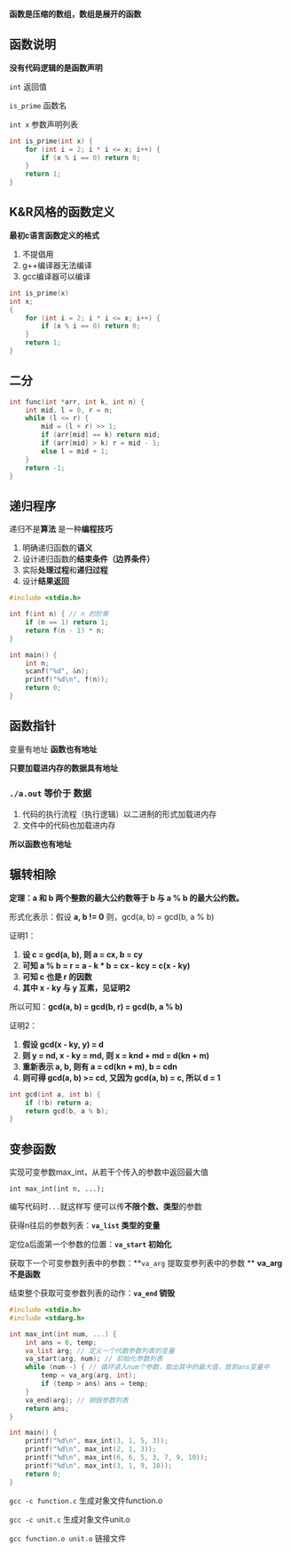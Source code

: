 **函数是压缩的数组，数组是展开的函数**



## 函数说明

**没有代码逻辑的是函数声明**

`int` 返回值

`is_prime` 函数名

`int x` 参数声明列表

```c
int is_prime(int x) {
    for (int i = 2; i * i <= x; i++) {
        if (x % i == 0) return 0;
    }
    return 1;
}
```



## K&R风格的函数定义

**最初c语言函数定义的格式**

1. 不提倡用
2. g++编译器无法编译
3. gcc编译器可以编译

```c
int is_prime(x)
int x;
{
    for (int i = 2; i * i <= x; i++) {
        if (x % i == 0) return 0;
    }
    return 1;
}
```



## 二分

```c
int func(int *arr, int k, int n) {
    int mid, l = 0, r = n;
    while (l <= r) {
        mid = (l + r) >> 1;
        if (arr[mid] == k) return mid;
        if (arr[mid] > k) r = mid - 1;
        else l = mid + 1;
    }
    return -1;
}
```





## 递归程序

递归不是**算法** 是一种**编程技巧**

1. 明确递归函数的**语义**
2. 设计递归函数的**结束条件（边界条件）**
3. 实际**处理过程**和**递归过程**
4. 设计**结果返回**

```c
#include <stdio.h>

int f(int n) { // n 的阶乘
    if (n == 1) return 1;
    return f(n - 1) * n;
}

int main() {
    int n;
    scanf("%d", &n);
    printf("%d\n", f(n));
    return 0;
}
```





##  函数指针

变量有地址 **函数也有地址**

**只要加载进内存的数据具有地址**



### `./a.out` 等价于 数据

1. 代码的执行流程（执行逻辑）以二进制的形式加载进内存
2. 文件中的代码也加载进内存

**所以函数也有地址**



## 辗转相除

**定理：a 和 b 两个整数的最大公约数等于 b 与 a % b 的最大公约数。**

形式化表示：假设 **a, b != 0** 则，gcd(a, b) = gcd(b, a % b)

证明1：

1. **设 c = gcd(a, b), 则 a = cx, b = cy**
2. **可知 a % b = r = a - k * b = cx - kcy = c(x - ky)**
3. **可知 c 也是 r 的因数**
4. **其中 x - ky 与 y 互素，见证明2**

所以可知：**gcd(a, b) = gcd(b, r) = gcd(b, a % b)**

证明2：

1. **假设 gcd(x  - ky,  y) = d**
2. **则 y = nd, x - ky = md, 则 x = knd + md = d(kn + m)**
3. **重新表示 a, b, 则有 a = cd(kn + m), b = cdn**
4. **则可得 gcd(a, b) >= cd, 又因为 gcd(a, b) = c, 所以 d = 1**



```c
int gcd(int a, int b) {
    if (!b) return a;
    return gcd(b, a % b);
}
```



## 变参函数

实现可变参数max_int，从若干个传入的参数中返回最大值

`int max_int(int n, ...);` 

编写代码时`...`就这样写 便可以传**不限个数、类型**的参数





获得n往后的参数列表：**`va_list` 类型的变量**

定位a后面第一个参数的位置：**`va_start` 初始化**

获取下一个可变参数列表中的参数：**`va_arg` 提取变参列表中的参数 **   **va_arg不是函数**

结束整个获取可变参数列表的动作：**`va_end` 销毁**



```c
#include <stdio.h>
#include <stdarg.h>

int max_int(int num, ...) {
    int ans = 0, temp;
    va_list arg; // 定义一个代数参数列表的变量
    va_start(arg, num); // 初始化参数列表
    while (num--) { // 循环读入num个参数，取出其中的最大值，放到ans变量中
        temp = va_arg(arg, int);
        if (temp > ans) ans = temp;
    }
    va_end(arg); // 销毁参数列表
    return ans;
}

int main() {
    printf("%d\n", max_int(3, 1, 5, 3));
    printf("%d\n", max_int(2, 1, 3));
    printf("%d\n", max_int(6, 6, 5, 3, 7, 9, 10));
    printf("%d\n", max_int(3, 1, 9, 10));
    return 0;
}
```



`gcc -c function.c` 生成对象文件function.o

`gcc -c unit.c` 生成对象文件unit.o

`gcc function.o unit.o` 链接文件
